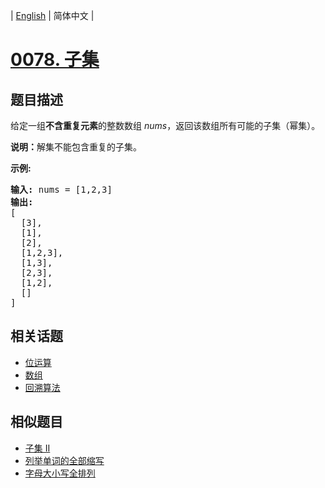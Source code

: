 
| [English](README_EN.md) | 简体中文 |
# [0078. 子集](https://leetcode-cn.com/problems/subsets/)
## 题目描述
<p>给定一组<strong>不含重复元素</strong>的整数数组&nbsp;<em>nums</em>，返回该数组所有可能的子集（幂集）。</p>

<p><strong>说明：</strong>解集不能包含重复的子集。</p>

<p><strong>示例:</strong></p>

<pre><strong>输入:</strong> nums = [1,2,3]
<strong>输出:</strong>
[
  [3],
&nbsp; [1],
&nbsp; [2],
&nbsp; [1,2,3],
&nbsp; [1,3],
&nbsp; [2,3],
&nbsp; [1,2],
&nbsp; []
]</pre>

## 相关话题
- [位运算](https://leetcode-cn.com/tag/bit-manipulation)
- [数组](https://leetcode-cn.com/tag/array)
- [回溯算法](https://leetcode-cn.com/tag/backtracking)
## 相似题目
- [子集 II](../subsets-ii/README.md)
- [列举单词的全部缩写](../generalized-abbreviation/README.md)
- [字母大小写全排列](../letter-case-permutation/README.md)
